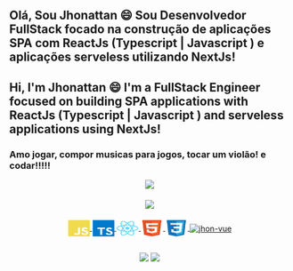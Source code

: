 ## Olá, Sou Jhonattan 😄 Sou Desenvolvedor FullStack focado na construção de aplicações SPA com ReactJs	(Typescript	|	Javascript	)	e aplicações serveless utilizando NextJs!

## Hi, I'm Jhonattan 😄 I'm a FullStack Engineer focused on building SPA applications with ReactJs (Typescript | Javascript ) and serveless applications using NextJs!

### Amo jogar, compor musicas para jogos, tocar um violão! e codar!!!!!

<div align="center">
  <a href="https://github.com/jhonattan-farias">
  <img height="180em" src="https://github-readme-stats.vercel.app/api?username=jhonattan-farias&show_icons=true&theme=tokyonight&include_all_commits=true&count_private=true"/>
 <br/>
    
   <br/>  
   <img height="180em" src="https://github-readme-stats.vercel.app/api/top-langs/?username=jhonattan-farias&layout=compact&langs_count=7&theme=tokyonight"/>
</div>
 
<div style="display: inline_block" align='center'><br>
  <img align="center" alt="jhon-Js" height="30" width="40" src="https://raw.githubusercontent.com/devicons/devicon/master/icons/javascript/javascript-plain.svg">
  <img align="center" alt="jhon-Ts" height="30" width="40" src="https://raw.githubusercontent.com/devicons/devicon/master/icons/typescript/typescript-plain.svg">
  <img align="center" alt="jhon-React" height="30" width="40" src="https://raw.githubusercontent.com/devicons/devicon/master/icons/react/react-original.svg">
  <img align="center" alt="jhon-HTML" height="30" width="40" src="https://raw.githubusercontent.com/devicons/devicon/master/icons/html5/html5-original.svg">
  <img align="center" alt="jhon-CSS" height="30" width="40" src="https://raw.githubusercontent.com/devicons/devicon/master/icons/css3/css3-original.svg">
	<img align="center" alt="jhon-vue" height="30" width="40" src="https://cdn.jsdelivr.net/gh/devicons/devicon/icons/vuejs/vuejs-original.svg" />
</div>

##

<div align='center'> 
  <a href = "mailto:jhonattan.far23@gmail.com@gmail.com"><img src="https://img.shields.io/badge/-Gmail-%23333?style=for-the-badge&logo=gmail&logoColor=white" target="_blank"></a>
  <a href="https://www.linkedin.com/in/jhonattan-farias-b0b7b91a8" target="_blank"><img src="https://img.shields.io/badge/-LinkedIn-%230077B5?style=for-the-badge&logo=linkedin&logoColor=white" target="_blank"></a> 
 
</div>
